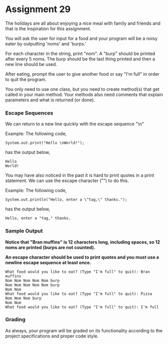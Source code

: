 # Assignment 29

The holidays are all about enjoying a nice meal with family and friends and that is the inspiration for this assignment.

You will ask the user for input for a food and your program will be a noisy eater by outputting 'noms' and 'burps.'

For each character in the string, print "nom". A "burp" should be printed after every 5 noms. The burp should be the last thing printed and then a new line should be used.

After eating, prompt the user to give another food or say "I'm full" in order to quit the program.

You only need to use one class, but you need to create method(s) that get called in your main method. Your methods also need comments that explain parameters and what is returned (or done).

### Escape Sequences

We can return to a new line quickly with the escape sequence "\n"

Example: The following code,
 
`System.out.print("Hello \nWorld!");`

has the output below,

```
Hello
World!
```

You may have also noticed in the past it is hard to print quotes in a print statement. We can use the escape character ("\") to do this.

Example: The following code,

`System.out.println("Hello, enter a \"tag,\" thanks.");`

has the output below,

`Hello, enter a "tag," thanks.`

### Sample Output

**Notice that "Bran muffins" is 12 characters long, including spaces, so 12 noms are printed (burps are not counted).**

**An escape character should be used to print quotes and you must use a newline escape sequence at least once.**

```
What food would you like to eat? (Type "I'm full" to quit): Bran muffins
Nom Nom Nom Nom Nom burp
Nom Nom Nom Nom Nom burp    
Nom Nom
What food would you like to eat? (Type "I'm full" to quit): Pizza
Nom Nom Nom burp
Nom Nom
What food would you like to eat? (Type "I'm full" to quit): I'm full
```

### Grading

As always, your program will be graded on its functionality according to the project specifications and proper code style.

